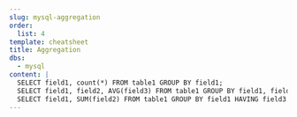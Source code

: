 ```yaml
---
slug: mysql-aggregation
order:
  list: 4
template: cheatsheet
title: Aggregation
dbs:
  - mysql
content: |
  SELECT field1, count(*) FROM table1 GROUP BY field1;
  SELECT field1, field2, AVG(field3) FROM table1 GROUP BY field1, field2;
  SELECT field1, SUM(field2) FROM table1 GROUP BY field1 HAVING field3 = 'abc';
---
```

